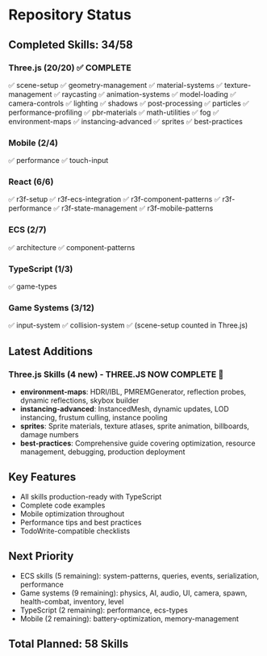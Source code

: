 # Repository Status

## Completed Skills: 34/58

### Three.js (20/20) ✅ COMPLETE
✅ scene-setup
✅ geometry-management
✅ material-systems
✅ texture-management
✅ raycasting
✅ animation-systems
✅ model-loading
✅ camera-controls
✅ lighting
✅ shadows
✅ post-processing
✅ particles
✅ performance-profiling
✅ pbr-materials
✅ math-utilities
✅ fog
✅ environment-maps
✅ instancing-advanced
✅ sprites
✅ best-practices

### Mobile (2/4)
✅ performance
✅ touch-input

### React (6/6)
✅ r3f-setup
✅ r3f-ecs-integration
✅ r3f-component-patterns
✅ r3f-performance
✅ r3f-state-management
✅ r3f-mobile-patterns

### ECS (2/7)
✅ architecture
✅ component-patterns

### TypeScript (1/3)
✅ game-types

### Game Systems (3/12)
✅ input-system
✅ collision-system
✅ (scene-setup counted in Three.js)

## Latest Additions

### Three.js Skills (4 new) - THREE.JS NOW COMPLETE 🎉
- **environment-maps**: HDRI/IBL, PMREMGenerator, reflection probes, dynamic reflections, skybox builder
- **instancing-advanced**: InstancedMesh, dynamic updates, LOD instancing, frustum culling, instance pooling
- **sprites**: Sprite materials, texture atlases, sprite animation, billboards, damage numbers
- **best-practices**: Comprehensive guide covering optimization, resource management, debugging, production deployment

## Key Features
- All skills production-ready with TypeScript
- Complete code examples
- Mobile optimization throughout
- Performance tips and best practices
- TodoWrite-compatible checklists

## Next Priority
- ECS skills (5 remaining): system-patterns, queries, events, serialization, performance
- Game systems (9 remaining): physics, AI, audio, UI, camera, spawn, health-combat, inventory, level
- TypeScript (2 remaining): performance, ecs-types
- Mobile (2 remaining): battery-optimization, memory-management

## Total Planned: 58 Skills
